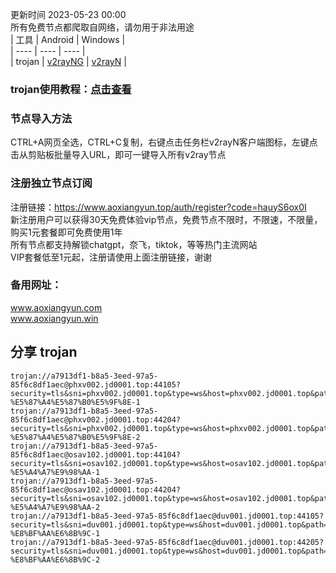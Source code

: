 更新时间 2023-05-23 00:00  
所有免费节点都爬取自网络，请勿用于非法用途  
|  工具  | Android  | Windows  |  
|  ----  | ----   | ----  |  
| trojan  | [v2rayNG](https://github.com/2dust/v2rayNG/releases/download/1.6.28/v2rayNG_1.6.28_arm64-v8a.apk) | [v2rayN](https://github.com/2dust/v2rayN/releases/download/3.27/v2rayN-Core.zip) |  
### trojan使用教程：[点击查看](https://www.qiuchen.men/?p=165)  
### 节点导入方法  
CTRL+A网页全选，CTRL+C复制，右键点击任务栏v2rayN客户端图标，左键点击从剪贴板批量导入URL，即可一键导入所有v2ray节点  

### 注册独立节点订阅  
  注册链接：https://www.aoxiangyun.top/auth/register?code=hauyS6ox0I  
  新注册用户可以获得30天免费体验vip节点，免费节点不限时，不限速，不限量，购买1元套餐即可免费使用1年  
  所有节点都支持解锁chatgpt，奈飞，tiktok，等等热门主流网站  
  VIP套餐低至1元起，注册请使用上面注册链接，谢谢  
 ### 备用网址：
  www.aoxiangyun.com  
  www.aoxiangyun.win
## 分享 trojan  
```  
trojan://a7913df1-b8a5-3eed-97a5-85f6c8df1aec@phxv002.jd0001.top:44105?security=tls&sni=phxv002.jd0001.top&type=ws&host=phxv002.jd0001.top&path=%2Fphxv001#%20%E5%85%8D%E8%B4%B9-%E5%87%A4%E5%87%B0%E5%9F%8E-1
trojan://a7913df1-b8a5-3eed-97a5-85f6c8df1aec@phxv002.jd0001.top:44204?security=tls&sni=phxv002.jd0001.top&type=ws&host=phxv002.jd0001.top&path=%2Fphxv002#%20%E5%85%8D%E8%B4%B9-%E5%87%A4%E5%87%B0%E5%9F%8E-2
trojan://a7913df1-b8a5-3eed-97a5-85f6c8df1aec@osav102.jd0001.top:44104?security=tls&sni=osav102.jd0001.top&type=ws&host=osav102.jd0001.top&path=%2Fosav101#%20%E5%85%8D%E8%B4%B9-%E5%A4%A7%E9%98%AA-1
trojan://a7913df1-b8a5-3eed-97a5-85f6c8df1aec@osav102.jd0001.top:44204?security=tls&sni=osav102.jd0001.top&type=ws&host=osav102.jd0001.top&path=%2Fosav102#%20%E5%85%8D%E8%B4%B9-%E5%A4%A7%E9%98%AA-2
trojan://a7913df1-b8a5-3eed-97a5-85f6c8df1aec@duv001.jd0001.top:44105?security=tls&sni=duv001.jd0001.top&type=ws&host=duv001.jd0001.top&path=%2Fduv001#%20%E5%85%8D%E8%B4%B9-%E8%BF%AA%E6%8B%9C-1
trojan://a7913df1-b8a5-3eed-97a5-85f6c8df1aec@duv001.jd0001.top:44205?security=tls&sni=duv001.jd0001.top&type=ws&host=duv001.jd0001.top&path=%2Fduv002#%20%E5%85%8D%E8%B4%B9-%E8%BF%AA%E6%8B%9C-2

```  
